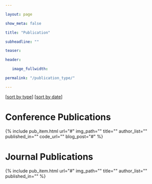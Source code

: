 ```yaml
---

layout: page

show_meta: false

title: "Publication"

subheadline: ""

teaser: 

header:

   image_fullwidth: 

permalink: "/publication_type/"

---
```


\[[sort by type](/publication_type/)\]	\[[sort by date](/publication/)\]



# Conference Publications


{%  include pub_item.html 
    url="#"
    img_path=""
    title="" 
    author_list=""
    published_in=""
    code_url=""
    blog_post="#"
%}


# Journal Publications

{%  include pub_item.html 
    url="#"
    img_path=""
    title="" 
    author_list=""
    published_in=""
%}  

